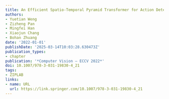 ```yaml
---
title: An Efficient Spatio-Temporal Pyramid Transformer for Action Detection
authors:
- Yuetian Weng
- Zizheng Pan
- Mingfei Han
- Xiaojun Chang
- Bohan Zhuang
date: '2022-01-01'
publishDate: '2025-03-14T10:03:28.630473Z'
publication_types:
- chapter
publication: '*Computer Vision – ECCV 2022*'
doi: 10.1007/978-3-031-19830-4_21
tags:
- ZIPLAB
links:
- name: URL
  url: https://link.springer.com/10.1007/978-3-031-19830-4_21
---
```

